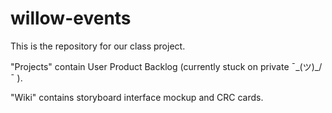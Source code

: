 # willow-events
This is the repository for our class project.

"Projects" contain User Product Backlog (currently stuck on private ¯\_(ツ)_/¯ ).

"Wiki" contains storyboard interface mockup and CRC cards.
